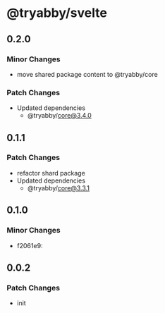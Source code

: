 # @tryabby/svelte

## 0.2.0

### Minor Changes

- move shared package content to @tryabby/core

### Patch Changes

- Updated dependencies
  - @tryabby/core@3.4.0

## 0.1.1

### Patch Changes

- refactor shard package
- Updated dependencies
  - @tryabby/core@3.3.1

## 0.1.0

### Minor Changes

- f2061e9:

## 0.0.2

### Patch Changes

- init
